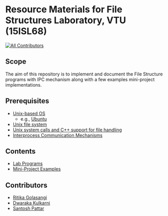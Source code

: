 # Resource Materials for File Structures Laboratory, VTU (15ISL68)

[![All Contributors](https://img.shields.io/badge/all_contributors-3-orange.svg?style=flat-square)](#contributors)


## Scope

The aim of this repository is to implement and document the File Structure programs with IPC mechanism along with a few examples mini-project implementations.

## Prerequisites

* [Unix-based OS](resources/UNIXphilosophy.pdf) 
    - e.g., [Ubuntu](<https://www.ubuntu.com/>)
* [Unix file system](https://en.wikipedia.org/wiki/Unix_filesystem)
* [Unix system calls and C++ support for file handling]()
* [Interprocess Communication Mechanisms](https://www.tldp.org/LDP/tlk/ipc/ipc.html)

## Contents

* [Lab Programs](lab-programs/programs.md)
* [Mini-Project Examples](mini-project/project.md)

## Contributors

* [Ritika Golasangi](https://in.linkedin.com/in/ritika-golasangi-91159113a)
* [Dwaraka Kulkarni](https://in.linkedin.com/in/dwaraka-kulkarni)
* [Santosh Pattar](https://scholar.google.com/citations?user=DTqvAtQAAAAJ&hl=en)
